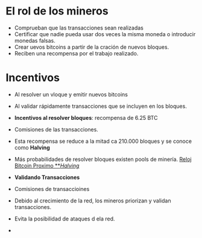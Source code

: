# El rol de los mineros

* Comprueban que las transacciones sean realizadas
* Certificar que nadie pueda usar dos veces la misma moneda o introducir monedas falsas.
* Crear uevos bitcoins a partir de la cración de nuevos bloques.
* Reciben una recompensa por el trabajo realizado.

# Incentivos

* Al resolver un vloque y emitir nuevos bitcoins
* Al validar rápidamente transacciones que se incluyen en los bloques.

* **Incentivos al resolver bloques**: recompensa de 6.25 BTC
* Comisiones de las transacciones.
* Esta recompensa se reduce a la mitad ca 210.000 bloques y se conoce como **Halving**
* Más probabilidades de resolver bloques existen pools de minería.
[Reloj Bitcoin Proximo ***Halving*](https://www.buybitcoinworldwide.com/es/bitcoin-clock/)

* **Validando Transacciones**
* Comisiones de transaccioines
* Debido al crecimiento de la red, los mineros priorizan y validan transacciones.
* Evita la posibilidad de ataques d ela red.
* 
  
  
